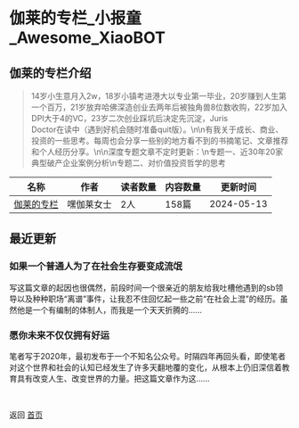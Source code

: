 # 伽莱的专栏_小报童_Awesome_XiaoBOT

## 伽莱的专栏介绍
> 14岁小生意月入2w，18岁小镇考进港大以专业第一毕业，20岁赚到人生第一个百万，21岁放弃哈佛深造创业去两年后被独角兽8位数收购，22岁加入DPI大于4的VC，23岁二次创业踩坑后决定先沉淀，Juris  
Doctor在读中（遇到好机会随时准备quit版）。\n\n有我关于成长、商业、投资的一些思考。每周也会分享一些别的地方看不到的书摘笔记、文章推荐和个人经历分享。\n\n深度专题文章不定时更新：\n专题一、近30年20家典型破产企业案例分析\n专题二、对价值投资哲学的思考  
  


|名称|作者|读者数量|内容数量|更新时间|
|---|---|---|---|---|
|[伽莱的专栏](https://xiaobot.net/p/galaiodyssey?refer=9c3f1c95-a052-465a-9902-f6d75080262a)|嘿伽莱女士|2人|158篇|2024-05-13|

## 最近更新
### 如果一个普通人为了在社会生存要变成流氓

写这篇文章的起因也很偶然，前段时间一个很亲近的朋友给我吐槽他遇到的sb领导以及种种职场“离谱”事件，让我忍不住回忆起一些之前“在社会上混”的经历。虽然他是一个有编制的体制人，而我是一个天天折腾的......

### 愿你未来不仅仅拥有好运

笔者写于2020年，最初发布于一个不知名公众号。时隔四年再回头看，即使笔者对这个世界和社会的认知已经发生了许多天翻地覆的变化，从根本上仍旧深信着教育具有改变人生、改变世界的力量。把这篇文章作为这......


<a href="https://github.com/Reno9527/awesome-xiaobot" style="color: white; text-decoration: none;">awesome-xiaobot</a>

返回 [首页](../README.md)
